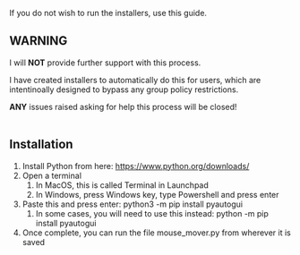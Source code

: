 If you do not wish to run the installers, use this guide.

## WARNING

I will **NOT** provide further support with this process.

I have created installers to automatically do this for users, which are intentinoally designed to bypass any group policy restrictions.

**ANY** issues raised asking for help this process will be closed!
<br />
<br />
## Installation

1. Install Python from here: https://www.python.org/downloads/
2. Open a terminal
    1. In MacOS, this is called Terminal in Launchpad
    2. In Windows, press Windows key, type Powershell and press enter
3. Paste this and press enter: python3 -m pip install pyautogui
    1. In some cases, you will need to use this instead: python -m pip install pyautogui
4. Once complete, you can run the file mouse_mover.py from wherever it is saved